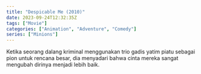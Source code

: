 ```yaml
---
title: "Despicable Me (2010)"
date: 2023-09-24T12:32:35Z
tags: ["Movie"]
categories: ["Animation", "Adventure", "Comedy"]
series: ["Minions"]
---
```


Ketika seorang dalang kriminal menggunakan trio gadis yatim piatu sebagai pion untuk rencana besar, dia menyadari bahwa cinta mereka sangat mengubah dirinya menjadi lebih baik.

  <mux-player stream-type="on-demand"
  src="https://kp3d-my.sharepoint.com/personal/ryoo_kp3d_onmicrosoft_com/_layouts/15/download.aspx?share=Ed7brhwBXZZHuFtH2EMwqfABUXoMddnG6FrFHt8bSy6x6g" metadata-video-title="Despicable Me (2010)" prefer-playback="mse" controls>
  </mux-player>
  
  
  <script src="https://cdn.jsdelivr.net/npm/@mux/mux-player"></script>
  
   <script id="xmUXPeTGrc9NAs8swMAZufWLcMjSsgyhLaXV6KteGSw" type="application/ld+json">
 {
  "@context": "https://schema.org/",
  "@type": "VideoObject",
  "name": "Despicable Me",
  "contentUrl": "https://stream.mux.com/4v56mHQOJZ7uf01bqRgn4pbE18YTl7A5imJ02GH00RP1Lo.m3u8",
  "thumbnailUrl": "https://www.themoviedb.org/t/p/original/xc9RAIOFUpLQq0lclodiBJneGTN.jpg?width=314&fit_mode=preserve&time=25",
  "uploadDate": "2023-09-24T12:32:35Z",
}

</script>
